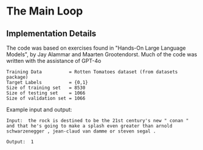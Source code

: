 # The Main Loop

## Implementation Details
The code was based on exercises found in "Hands-On Large Language Models", by Jay Alammar and Maarten Grootendorst.
Much of the code was written with the assistance of GPT-4o

```
Training Data          = Rotten Tomatoes dataset (from datasets package)
Target Labels          = {0,1}
Size of training set   = 8530
Size of testing set    = 1066
Size of validation set = 1066
```
Example input and output:
```
Input:  the rock is destined to be the 21st century's new " conan " and that he's going to make a splash even greater than arnold schwarzenegger , jean-claud van damme or steven segal .

Output:  1
```

